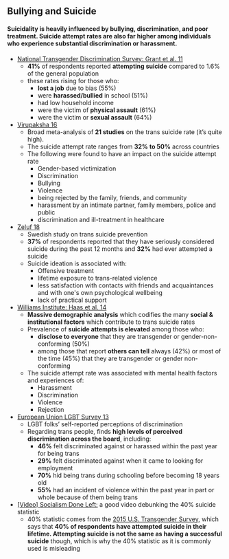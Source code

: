 ## Bullying and Suicide

#### Suicidality is heavily influenced by bullying, discrimination, and poor treatment. Suicide attempt rates are also far higher among individuals who experience substantial discrimination or harassment.



*   [National Transgender Discrimination Survey: Grant et al. 11](https://www.transequality.org/sites/default/files/docs/resources/NTDS_Report.pdf)
    *   **41%** of respondents reported **attempting suicide** compared to 1.6% of the general population
    *   these rates rising for those who:
        *   **lost a job** due to bias (55%)
        *   were **harassed/bullied** in school (51%)
        *   had low household income
        *   were the victim of **physical assault** (61%)
        *   were the victim or **sexual assault** (64%)
*   [Virupaksha 16](https://www.ncbi.nlm.nih.gov/pmc/articles/PMC5178031/)
    *   Broad meta-analysis of **21 studies** on the trans suicide rate (it’s quite high).
    *   The suicide attempt rate ranges from **32% to 50%** across countries
    *   The following were found to have an impact on the suicide attempt rate
        *   Gender-based victimization
        *   Discrimination
        *   Bullying
        *   Violence
        *   being rejected by the family, friends, and community
        *   harassment by an intimate partner, family members, police and public
        *   discrimination and ill-treatment in healthcare
*   [Zeluf 18](https://www.ncbi.nlm.nih.gov/pmc/articles/PMC5905855/)
    *   Swedish study on trans suicide prevention
    *   **37%** of respondents reported that they have seriously considered suicide during the past 12 months and **32%** had ever attempted a suicide
    *   Suicide ideation is associated with:
        *   Offensive treatment
        *   lifetime exposure to trans-related violence
        *   less satisfaction with contacts with friends and acquaintances and with one's own psychological wellbeing
        *   lack of practical support 
*   [Williams Institute: Haas et al. 14](https://williamsinstitute.law.ucla.edu/wp-content/uploads/AFSP-Williams-Suicide-Report-Final.pdf)
    *   **Massive demographic analysis** which codifies the many **social & institutional factors** which contribute to trans suicide rates
    *   Prevalence of **suicide attempts is elevated** among those who:
        *   **disclose to everyone** that they are transgender or gender-non-conforming (50%)
        *   among those that report **others can tell** always (42%) or most of the time (45%) that they are transgender or gender non-conforming
    *   The suicide attempt rate was associated with mental health factors and experiences of:
        *   Harassment
        *   Discrimination
        *   Violence 
        *   Rejection
*   [European Union LGBT Survey 13](https://fra.europa.eu/sites/default/files/eu-lgbt-survey-results-at-a-glance_en.pdf)
    *   LGBT folks’ self-reported perceptions of discrimination
    *   Regarding trans people, finds **high levels of perceived discrimination across the board**, including:
        *   **46%** felt discriminated against or harassed within the past year for being trans
        *   **29%** felt discriminated against when it came to looking for employment
        *   **70%** hid being trans during schooling before becoming 18 years old
        *   **55%** had an incident of violence within the past year in part or whole because of them being trans
*   [[Video] Socialism Done Left:](https://youtu.be/4Ioc8pLo2uQ) a good video debunking the 40% suicide statistic
    *   40% statistic comes from the [2015 U.S. Transgender Survey](https://transequality.org/sites/default/files/docs/usts/USTS-Full-Report-Dec17.pdf), which says that **40% of respondents have attempted suicide in their lifetime. Attempting suicide is not the same as having a successful suicide** though, which is why the 40% statistic as it is commonly used is misleading

